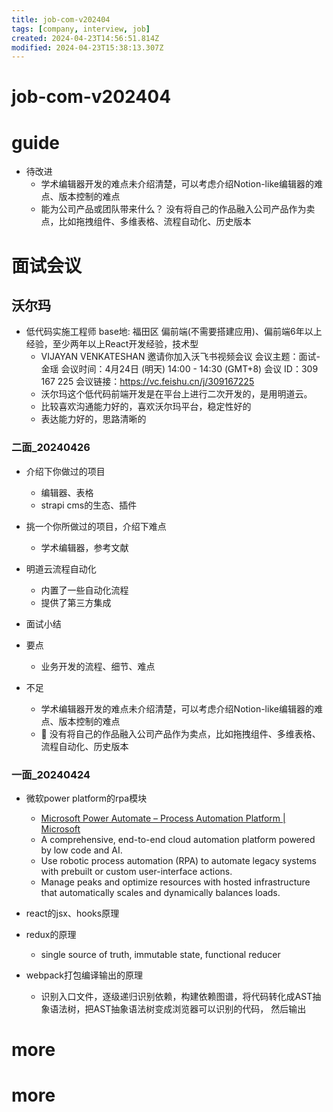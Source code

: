 ```yaml
---
title: job-com-v202404
tags: [company, interview, job]
created: 2024-04-23T14:56:51.814Z
modified: 2024-04-23T15:38:13.307Z
---
```


# job-com-v202404

# guide

- 待改进
  - 学术编辑器开发的难点未介绍清楚，可以考虑介绍Notion-like编辑器的难点、版本控制的难点
  - 能为公司产品或团队带来什么？ 没有将自己的作品融入公司产品作为卖点，比如拖拽组件、多维表格、流程自动化、历史版本
# 面试会议

## 沃尔玛

- 低代码实施工程师 base地: 福田区 偏前端(不需要搭建应用)、偏前端6年以上经验，至少两年以上React开发经验，技术型
  - VIJAYAN VENKATESHAN 邀请你加入沃飞书视频会议 会议主题：面试-金瑶 会议时间：4月24日 (明天) 14:00 - 14:30 (GMT+8) 会议 ID：309 167 225 会议链接：https://vc.feishu.cn/j/309167225
  - 沃尔玛这个低代码前端开发是在平台上进行二次开发的，是用明道云。
  - 比较喜欢沟通能力好的，喜欢沃尔玛平台，稳定性好的
  - 表达能力好的，思路清晰的

### 二面_20240426

- 介绍下你做过的项目
  - 编辑器、表格
  - strapi cms的生态、插件

- 挑一个你所做过的项目，介绍下难点
  - 学术编辑器，参考文献

- 明道云流程自动化
  - 内置了一些自动化流程
  - 提供了第三方集成

- 面试小结
- 要点
  - 业务开发的流程、细节、难点
- 不足
  - 学术编辑器开发的难点未介绍清楚，可以考虑介绍Notion-like编辑器的难点、版本控制的难点
  - 🧐 没有将自己的作品融入公司产品作为卖点，比如拖拽组件、多维表格、流程自动化、历史版本

### 一面_20240424

- 微软power platform的rpa模块
  - [Microsoft Power Automate – Process Automation Platform | Microsoft](https://www.microsoft.com/en-us/power-platform/products/power-automate)
  - A comprehensive, end-to-end cloud automation platform powered by low code and AI.
  - Use robotic process automation (RPA) to automate legacy systems with prebuilt or custom user-interface actions.
  - Manage peaks and optimize resources with hosted infrastructure that automatically scales and dynamically balances loads.

- react的jsx、hooks原理

- redux的原理
  - single source of truth, immutable state, functional reducer

- webpack打包编译输出的原理
  - 识别入口文件，逐级递归识别依赖，构建依赖图谱，将代码转化成AST抽象语法树，把AST抽象语法树变成浏览器可以识别的代码， 然后输出
# more

# more
